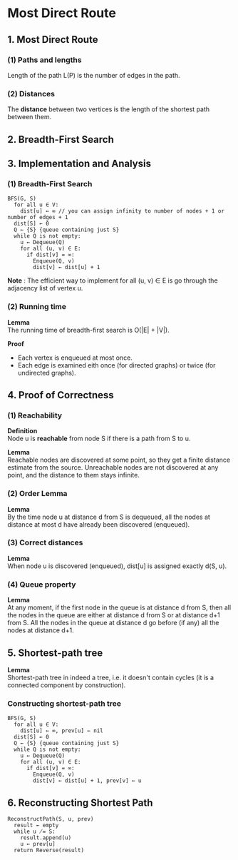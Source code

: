 # Most Direct Route

## 1. Most Direct Route
### (1) Paths and lengths
Length of the path L(P) is the number of edges in the path.
### (2) Distances
The **distance** between two vertices is the length of the shortest path between them.

## 2. Breadth-First Search

## 3. Implementation and Analysis
### (1) Breadth-First Search
```
BFS(G, S)
  for all u ∈ V:
    dist[u] ← ∞ // you can assign infinity to number of nodes + 1 or number of edges + 1
  dist[S] ← 0
  Q ← {S} {queue containing just S}
  while Q is not empty:
    u ← Dequeue(Q)
    for all (u, v) ∈ E:
      if dist[v] = ∞:
        Enqueue(Q, v)
        dist[v] ← dist[u] + 1
```

**Note** : The efficient way to implement for all (u, v) ∈ E is go through the adjacency list of vertex u.

### (2) Running time
**Lemma** </br>
The running time of breadth-first search is O(|E| + |V|).</br>

**Proof**
* Each vertex is enqueued at most once.
* Each edge is examined eith once (for directed graphs) or twice (for undirected graphs).

## 4. Proof of Correctness
### (1) Reachability
**Definition** </br>
Node u is **reachable** from node S if there is a path from S to u. </br>

**Lemma** </br>
Reachable nodes are discovered at some point, so they get a finite distance estimate from the source. Unreachable nodes are not discovered at any point, and the distance to them stays infinite. </br>

### (2) Order Lemma
**Lemma** </br>
By the time node u at distance d from S is dequeued, all the nodes at distance at most d have already been discovered (enqueued).

### (3) Correct distances
**Lemma** </br>
When node u is discovered (enqueued), dist[u] is assigned exactly d(S, u).

### (4) Queue property
**Lemma** </br>
At any moment, if the first node in the queue is at distance d from S, then all the nodes in the queue are either at distance d from S or at distance d+1 from S. All the nodes in the queue at distance d go before (if any) all the nodes at distance d+1.

## 5. Shortest-path tree
**Lemma** </br>
Shortest-path tree in indeed a tree, i.e. it doesn't contain cycles (it is a connected component by construction).

### Constructing shortest-path tree
```
BFS(G, S)
  for all u ∈ V:
    dist[u] ← ∞, prev[u] ← nil
  dist[S] ← 0
  Q ← {S} {queue containing just S}
  while Q is not empty:
    u ← Dequeue(Q)
    for all (u, v) ∈ E:
      if dist[v] = ∞:
        Enqueue(Q, v)
        dist[v] ← dist[u] + 1, prev[v] ← u
```

## 6. Reconstructing Shortest Path
```
ReconstructPath(S, u, prev)
  result ← empty
  while u ̸= S:
    result.append(u)
    u ← prev[u]
  return Reverse(result)
```